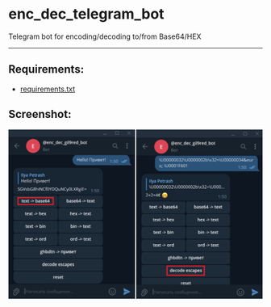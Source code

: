 # enc_dec_telegram_bot
Telegram bot for encoding/decoding to/from Base64/HEX

---

## Requirements:
* [requirements.txt](requirements.txt)

## Screenshot:
![screenshot.png](screenshot.png)
